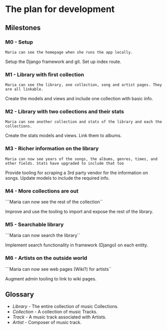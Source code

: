 # The plan for development

## Milestones
### M0 - Setup

```Maria can see the homepage when she runs the app locally.```

Setup the Django framework and git. Set up index route.

### M1 - Library with first collection

```Maria can see the library, one collection, song and artist pages. They are all linkable.```

Create the models and views and include one collection with basic info.

### M2 - Library with two collections and their stats

```Maria can see another collection and stats of the library and each the collections.```

Create the stats models and views. Link them to albums.

### M3 - Richer information on the library

```Maria can now see years of the songs, the albums, genres, times, and other fields. Stats have upgraded to include that too```

Provide tooling for scraping a 3rd party vendor for the information on songs.
Update models to include the required info.

### M4 - More collections are out

```Maria can now see the rest of the collection``

Improve and use the tooling to import and expose the rest of the library.


### M5 - Searchable library

```Maria can now search the library``

Implement search functionality in framework (Django) on each entity.


### M6 - Artists on the outside world

```Maria can now see web pages (Wiki?) for artists``

Augment admin tooling to link to wiki pages.



## Glossary

- *Library* - The entire collection of music Collections.
- *Collection* - A collection of music Tracks.
- *Track* - A music track associated with Artists.
- *Artist* - Composer of music track.


